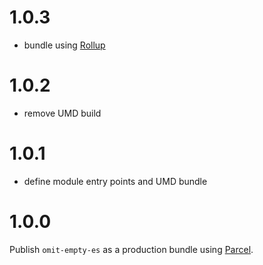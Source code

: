 # 1.0.3

- bundle using [Rollup](https://rollupjs.org/)

# 1.0.2

- remove UMD build

# 1.0.1

- define module entry points and UMD bundle

# 1.0.0

Publish `omit-empty-es` as a production bundle using [Parcel](https://parceljs.org/).
